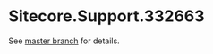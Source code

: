 # Sitecore.Support.332663

See [master branch](https://github.com/sitecoresupport/Sitecore.Support.332663) for details.